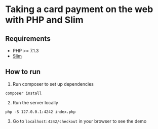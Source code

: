 # Taking a card payment on the web with PHP and Slim

## Requirements
* PHP >= 7.1.3
* [Slim](http://www.slimframework.com/)

## How to run

1. Run composer to set up dependencies

```
composer install
```

2. Run the server locally

```
php -S 127.0.0.1:4242 index.php
```

3. Go to `localhost:4242/checkout` in your browser to see the demo
